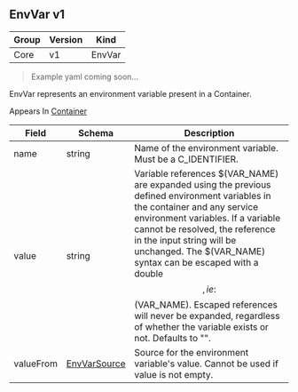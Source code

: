 ## EnvVar v1

Group        | Version     | Kind
------------ | ---------- | -----------
Core | v1 | EnvVar

> Example yaml coming soon...



EnvVar represents an environment variable present in a Container.

<aside class="notice">
Appears In  <a href="#container-v1">Container</a> </aside>

Field        | Schema     | Description
------------ | ---------- | -----------
name | string | Name of the environment variable. Must be a C_IDENTIFIER.
value | string | Variable references $(VAR_NAME) are expanded using the previous defined environment variables in the container and any service environment variables. If a variable cannot be resolved, the reference in the input string will be unchanged. The $(VAR_NAME) syntax can be escaped with a double $$, ie: $$(VAR_NAME). Escaped references will never be expanded, regardless of whether the variable exists or not. Defaults to "".
valueFrom | [EnvVarSource](#envvarsource-v1) | Source for the environment variable's value. Cannot be used if value is not empty.

